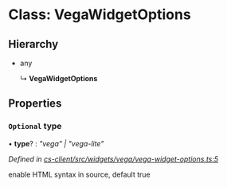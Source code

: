 # Class: VegaWidgetOptions

## Hierarchy

* any

  ↳ **VegaWidgetOptions**

## Properties

### `Optional` type

• **type**? : *"vega" | "vega-lite"*

*Defined in [cs-client/src/widgets/vega/vega-widget-options.ts:5](https://github.com/RichardHovenkamp/csnext/blob/6deb7f51/packages/cs-client/src/widgets/vega/vega-widget-options.ts#L5)*

enable HTML syntax in source, default true

